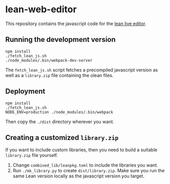 # lean-web-editor

This repository contains the javascript code for the [lean live editor](https://leanprover.github.io/live/).

## Running the development version

```
npm install
./fetch_lean_js.sh
./node_modules/.bin/webpack-dev-server
```

The `fetch_lean_js.sh` script fetches a precompiled javascript version as well as a `library.zip` file containing the olean files.

## Deployment

```
npm install
./fetch_lean_js.sh
NODE_ENV=production ./node_modules/.bin/webpack
```

Then copy the `./dist` directory wherever you want.

## Creating a customized `library.zip`

If you want to include custom libraries, then you need to build a suitable `library.zip` file yourself.

1. Change `combined_lib/leanpkg.toml` to include the libraries you want.
2. Run `./mk_library.py` to create `dist/library.zip`.  Make sure you run the same Lean version locally as the javascript version you target.